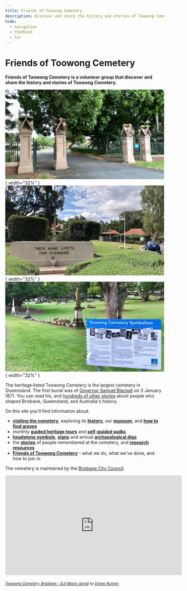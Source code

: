 ```yaml
---
title: Friends of Toowong Cemetery
description: Discover and share the history and stories of Toowong Cemetery
hide:
  - navigation
  - feedback
  - toc
---
```

<script type="application/ld+json">
{
  "@context": "https://schema.org",
  "@type": "Organization",
  "url": "https://1871fotc.github.io/fotc/",
  "sameAs": ["https://www.facebook.com/1871fotc/", "https://twitter.com/1871fotc", "https://github.com/1871fotc"],
  "logo": "https://1871fotc.github.io/fotc/assets/fotc.png",
  "image": [
    "https://1871fotc.github.io/fotc/assets/logo/fotc-1x1.png",
    "https://1871fotc.github.io/fotc/assets/logo/fotc-banner-4x3.png",
    "https://1871fotc.github.io/fotc/assets/logo/fotc-banner-16x9.png"
   ],
  "name": "Friends of Toowong Cemetery Association Inc.",
  "description": "Friends of Toowong Cemetery is a volunteer group that discover and share the history and stories of Toowong Cemetery.",
  "slogan": "Discover and share the history and stories of Toowong Cemetery",
  "email": "mailto:inquiries@fotc.org.au",
  "telephone": "0439998053",
  "address": "P.O. Box 808, Toowong, Qld, 4066",
  "openingHoursSpecification": [
    {
      "@type": "OpeningHoursSpecification",
      "dayOfWeek": [
        "Monday",
        "Tuesday",
        "Wednesday",
        "Thursday",
        "Friday",
        "Saturday",
        "Sunday"
      ],
      "opens": "09:00",
      "closes": "17:00"
    }
  ]
}
</script>

 
# Friends of Toowong Cemetery

**Friends of Toowong Cemetery is a volunteer group that discover and share the history and stories of Toowong Cemetery.**

![Toowong Cemetery main entrance][image1]{ width="32%" } ![Canon Garland Place][image2]{ width="32%" } ![Headstone Symbolism Display][image3]{ width="32%" }   

The heritage‑listed Toowong Cemetery is the largest cemetery in Queensland. The first burial was of [Governor Samuel Blackall](story/samuel-wensley-blackall.md) on 3 January 1871. You can read his, and [hundreds of other stories](story/) about people who shaped Brisbane, Queensland, and Australia's history.

On this site you'll find information about:

- **[visiting the cemetery](cemetery/visit.md)**, exploring its **[history](cemetery/history.md)**, our **[museum](cemetery/museum.md)**, and **[how to find graves](cemetery/finding-graves.md)**
- monthly **[guided heritage tours](guided-tours.md)** and **[self‑guided walks](walks/)** 
- **[headstone symbols](headstones/)**, **[signs](headstones/signs.md)** and annual **[archaeological digs](headstones/archaeological-digs.md)**
- the **[stories](story/)** of people remembered at the cemetery, and **[research resources](story/research.md)**
- **[Friends of Toowong Cemetery](about/index.md)** - what we do, what we've done, and how to join in 

<!-- 
- **[headstone symbols](headstones/)** and **[signs](headstones/signs.md)**. Notable **[monuments](headstones/monuments.md)** and **[archaeological digs](headstones/archaeological-digs.md)**

- **[headstone symbols](headstones/)**, **[shapes](headstones/shapes.md)**, and **[signs](headstones/signs.md)**. Monuments and **[archaeological digs](headstones/archaeological-digs.md)**
--> 
The cemetery is maintained by the [Brisbane City Council](https://www.brisbane.qld.gov.au/community-and-safety/community-support/cemeteries/toowong-cemetery).


<div class="video-wrapper">
<iframe width="560" height="315" src="https://www.youtube.com/embed/41fWB0IvDKU?controls=0" title="YouTube video player" frameborder="0" allow="accelerometer;  clipboard-write; encrypted-media; gyroscope; picture-in-picture" allowfullscreen></iframe>
</div>  


<!--
<div class="video-wrapper">
<iframe id="ytplayer" type="text/html" src="https://www.youtube.com/embed/41fWB0IvDKU?controls=0" frameborder="0"></iframe>
</div>  
--> 
*<small>[Toowong Cemetery, Brisbane - DJI Mavic aerial](https://youtu.be/41fWB0IvDKU) by [Drone Runner](https://www.youtube.com/channel/UCkeyrr7F795wvfFUITXSm_w).</small>*

<!-- links -->

[image1]: assets/main-entrance.jpg "The main entrance to Toowong Cemetery"
[image2]: assets/flag-pole.jpg "Canon Garland Place"
[image3]: assets/symbolism-display.jpg "Headstone Symbolism Display"

[image4]: assets/140-commemoration-sml.png
[image5]: assets/museum.jpg
[image6]: assets/federation-pavilion.jpg

[image7]: assets/peter-jackson-headstone.jpg "Peter Jackson's Headstone"
[image8]: assets/cherub.jpg "Cherub Headstone"
[image9]: assets/harry-potter-16x9.jpg "Spoiler Alert"
[image10]: assets/clasped-hands.jpg "We Part To Meet Again"
[image11]: assets/pat-hill-headstone.jpg "Pat Hill's Headstone"
